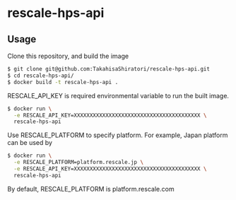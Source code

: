 # rescale-hps-api
## Usage
Clone this repository, and build the image
```bash
$ git clone git@github.com:TakahisaShiratori/rescale-hps-api.git
$ cd rescale-hps-api/
$ docker build -t rescale-hps-api .
```

RESCALE_API_KEY is required environmental variable to run the built image.
```bash
$ docker run \
  -e RESCALE_API_KEY=XXXXXXXXXXXXXXXXXXXXXXXXXXXXXXXXXXXXXXXX \
  rescale-hps-api
```

Use RESCALE_PLATFORM to specify platform. For example, Japan platform can be used by
```bash
$ docker run \
  -e RESCALE_PLATFORM=platform.rescale.jp \
  -e RESCALE_API_KEY=XXXXXXXXXXXXXXXXXXXXXXXXXXXXXXXXXXXXXXXX \
  rescale-hps-api
```

By default, RESCALE_PLATFORM is platform.rescale.com
